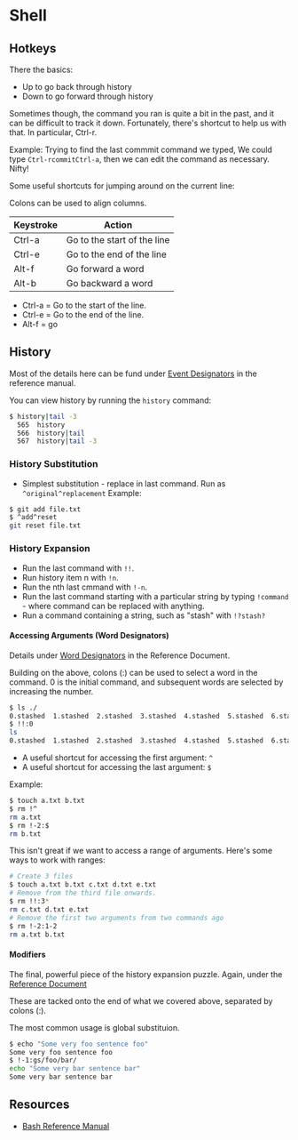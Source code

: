 # Shell

## Hotkeys

There the basics:

- Up to go back through history
- Down to go forward through history

Sometimes though, the command you ran is quite a bit in the past, and it can be difficult to track it down. Fortunately, there's  shortcut to help us with that. In particular, Ctrl-r.

Example: Trying to find the last commmit command we typed, We could type ``Ctrl-rcommitCtrl-a``, then we can edit the command as necessary. Nifty!

Some useful shortcuts for jumping around on the current line:

Colons can be used to align columns.

| Keystroke        | Action                     |
|------------------|----------------------------|
| Ctrl-a           | Go to the start of the line|
| Ctrl-e           | Go to the end of the line  |
| Alt-f            | Go forward a word          |
| Alt-b            | Go backward a word         |

- Ctrl-a = Go to the start of the line.
- Ctrl-e = Go to the end of the line.
- Alt-f = go 


## History

Most of the details here can be fund under [Event Designators](http://www.gnu.org/software/bash/manual/bashref.html#Event-Designators) in the reference manual.

You can view history by running the ``history`` command:

```bash
$ history|tail -3
  565  history
  566  history|tail
  567  history|tail -3
```

### History Substitution

- Simplest substitution - replace in last command. Run as  ``^original^replacement`` Example:
```bash
$ git add file.txt
$ ^add^reset
git reset file.txt
```

### History Expansion

- Run the last command with ``!!``.
- Run history item n with ``!n``.
- Run the nth last cmmand with ``!-n``.
- Run the last command starting with a particular string by typing ``!command`` - where command can be replaced with anything.
- Run a command containing a string, such as "stash" with ``!?stash?``


#### Accessing Arguments (Word Designators)

Details under [Word Designators](http://www.gnu.org/software/bash/manual/bashref.html#Word-Designators) in the Reference Document.

Building on the above, colons (:) can be used to select a word in the command. 0 is the initial command, and subsequent words are selected by increasing the number.

```bash
$ ls ./
0.stashed  1.stashed  2.stashed  3.stashed  4.stashed  5.stashed  6.stashed  7.stashed  README.txt  test
$ !!:0
ls
0.stashed  1.stashed  2.stashed  3.stashed  4.stashed  5.stashed  6.stashed  7.stashed  README.txt  test
```

- A useful shortcut for accessing the first argument: ``^``
- A useful shortcut for accessing the last argument: ``$``

Example:

```bash
$ touch a.txt b.txt
$ rm !^
rm a.txt
$ rm !-2:$
rm b.txt
```

This isn't great if we want to access a range of arguments. Here's some ways to work with ranges:

```bash
# Create 3 files
$ touch a.txt b.txt c.txt d.txt e.txt
# Remove from the third file onwards.
$ rm !!:3*
rm c.txt d.txt e.txt
# Remove the first two arguments from two commands ago
$ rm !-2:1-2
rm a.txt b.txt
```

#### Modifiers

The final, powerful piece of the history expansion puzzle. Again, under the [Reference Document](http://www.gnu.org/software/bash/manual/bashref.html#Modifiers)

These are tacked onto the end of what we covered above, separated by colons (:).

The most common usage is global substituion.

```bash
$ echo "Some very foo sentence foo"
Some very foo sentence foo
$ !-1:gs/foo/bar/
echo "Some very bar sentence bar"
Some very bar sentence bar
```

## Resources

- [Bash Reference Manual](http://www.gnu.org/software/bash/manual/bashref.html)
